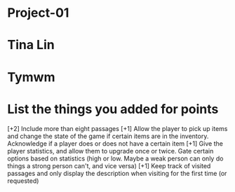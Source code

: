 # Project-01

# Tina Lin

# Tymwm

# List the things you added for points
[+2] Include more than eight passages
[+1] Allow the player to pick up items and change the state of the game if certain items are in the inventory. Acknowledge if a player does or does not have a certain item
[+1] Give the player statistics, and allow them to upgrade once or twice. Gate certain options based on statistics (high or low. Maybe a weak person can only do things a strong person can't, and vice versa)
[+1] Keep track of visited passages and only display the description when visiting for the first time (or requested)
